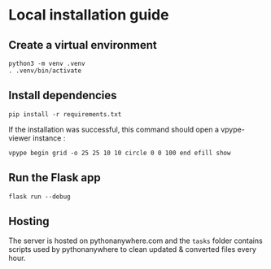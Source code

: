 # Local installation guide

## Create a virtual environment

```
python3 -m venv .venv
. .venv/bin/activate
```

## Install dependencies

```
pip install -r requirements.txt
```

If the installation was successful, this command should open a vpype-viewer instance :
```
vpype begin grid -o 25 25 10 10 circle 0 0 100 end efill show
```

## Run the Flask app

```
flask run --debug
```

## Hosting
The server is hosted on pythonanywhere.com and the `tasks` folder contains scripts used by pythonanywhere to clean updated & converted files every hour.